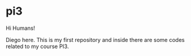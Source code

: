 # pi3

Hi Humans!

Diego here. This is my first repository and inside there are some codes related to my course PI3.

